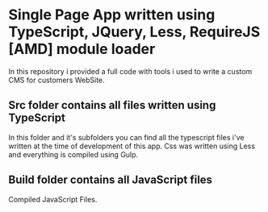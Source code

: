 # Single Page App written using TypeScript, JQuery, Less, RequireJS [AMD] module loader

In this repository i provided a full code with tools i used to write a custom CMS for customers WebSite.

## Src folder contains all files written using TypeScript

In this folder and it's subfolders you can find all the typescript files i've written at the time of development of this app.
Css was written using Less and everything is compiled using Gulp.

## Build folder contains all JavaScript files 

Compiled JavaScript Files. 
